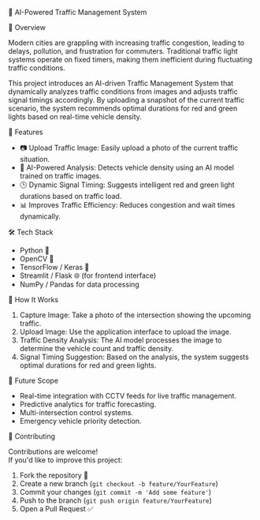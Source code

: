 🚦 AI-Powered Traffic Management System

📌 Overview

Modern cities are grappling with increasing traffic congestion, leading to delays, pollution, and frustration for commuters. Traditional traffic light systems operate on fixed timers, making them inefficient during fluctuating traffic conditions.

This project introduces an AI-driven Traffic Management System that dynamically analyzes traffic conditions from images and adjusts traffic signal timings accordingly. By uploading a snapshot of the current traffic scenario, the system recommends optimal durations for red and green lights based on real-time vehicle density.

🎯 Features

- 📷 Upload Traffic Image: Easily upload a photo of the current traffic situation.
- 🧠 AI-Powered Analysis: Detects vehicle density using an AI model trained on traffic images.
- 🕒 Dynamic Signal Timing: Suggests intelligent red and green light durations based on traffic load.
- 📊 Improves Traffic Efficiency: Reduces congestion and wait times dynamically.

🛠️ Tech Stack

- Python 🐍  
- OpenCV 📸  
- TensorFlow / Keras 🤖  
- Streamlit / Flask 🌐 (for frontend interface)
- NumPy / Pandas for data processing

 📸 How It Works

1. Capture Image: Take a photo of the intersection showing the upcoming traffic.
2. Upload Image: Use the application interface to upload the image.
3. Traffic Density Analysis: The AI model processes the image to determine the vehicle count and traffic density.
4. Signal Timing Suggestion: Based on the analysis, the system suggests optimal durations for red and green lights.

 🚀 Future Scope

- Real-time integration with CCTV feeds for live traffic management.
- Predictive analytics for traffic forecasting.
- Multi-intersection control systems.
- Emergency vehicle priority detection.

🤝 Contributing

Contributions are welcome!  
If you'd like to improve this project:

1. Fork the repository 🍴
2. Create a new branch (`git checkout -b feature/YourFeature`)
3. Commit your changes (`git commit -m 'Add some feature'`)
4. Push to the branch (`git push origin feature/YourFeature`)
5. Open a Pull Request ✅


